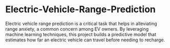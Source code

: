 # Electric-Vehicle-Range-Prediction
Electric vehicle range prediction is a critical task that helps in alleviating range anxiety, a common concern among EV owners. By leveraging machine learning techniques, this project builds a predictive model that estimates how far an electric vehicle can travel before needing to recharge.
